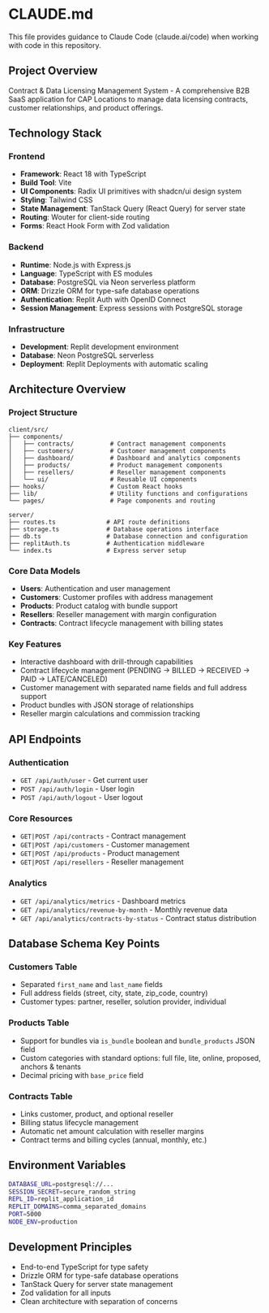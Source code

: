 # CLAUDE.md

This file provides guidance to Claude Code (claude.ai/code) when working with code in this repository.

## Project Overview

Contract & Data Licensing Management System - A comprehensive B2B SaaS application for CAP Locations to manage data licensing contracts, customer relationships, and product offerings.

## Technology Stack

### Frontend
- **Framework**: React 18 with TypeScript
- **Build Tool**: Vite
- **UI Components**: Radix UI primitives with shadcn/ui design system
- **Styling**: Tailwind CSS
- **State Management**: TanStack Query (React Query) for server state
- **Routing**: Wouter for client-side routing
- **Forms**: React Hook Form with Zod validation

### Backend
- **Runtime**: Node.js with Express.js
- **Language**: TypeScript with ES modules
- **Database**: PostgreSQL via Neon serverless platform
- **ORM**: Drizzle ORM for type-safe database operations
- **Authentication**: Replit Auth with OpenID Connect
- **Session Management**: Express sessions with PostgreSQL storage

### Infrastructure
- **Development**: Replit development environment
- **Database**: Neon PostgreSQL serverless
- **Deployment**: Replit Deployments with automatic scaling

## Architecture Overview

### Project Structure
```
client/src/
├── components/
│   ├── contracts/          # Contract management components
│   ├── customers/          # Customer management components
│   ├── dashboard/          # Dashboard and analytics components
│   ├── products/           # Product management components
│   ├── resellers/          # Reseller management components
│   └── ui/                 # Reusable UI components
├── hooks/                  # Custom React hooks
├── lib/                    # Utility functions and configurations
└── pages/                  # Page components and routing

server/
├── routes.ts              # API route definitions
├── storage.ts             # Database operations interface
├── db.ts                  # Database connection and configuration
├── replitAuth.ts          # Authentication middleware
└── index.ts               # Express server setup
```

### Core Data Models
- **Users**: Authentication and user management
- **Customers**: Customer profiles with address management
- **Products**: Product catalog with bundle support
- **Resellers**: Reseller management with margin configuration
- **Contracts**: Contract lifecycle management with billing states

### Key Features
- Interactive dashboard with drill-through capabilities
- Contract lifecycle management (PENDING → BILLED → RECEIVED → PAID → LATE/CANCELED)
- Customer management with separated name fields and full address support
- Product bundles with JSON storage of relationships
- Reseller margin calculations and commission tracking

## API Endpoints

### Authentication
- `GET /api/auth/user` - Get current user
- `POST /api/auth/login` - User login
- `POST /api/auth/logout` - User logout

### Core Resources
- `GET|POST /api/contracts` - Contract management
- `GET|POST /api/customers` - Customer management
- `GET|POST /api/products` - Product management
- `GET|POST /api/resellers` - Reseller management

### Analytics
- `GET /api/analytics/metrics` - Dashboard metrics
- `GET /api/analytics/revenue-by-month` - Monthly revenue data
- `GET /api/analytics/contracts-by-status` - Contract status distribution

## Database Schema Key Points

### Customers Table
- Separated `first_name` and `last_name` fields
- Full address fields (street, city, state, zip_code, country)
- Customer types: partner, reseller, solution provider, individual

### Products Table
- Support for bundles via `is_bundle` boolean and `bundle_products` JSON field
- Custom categories with standard options: full file, lite, online, proposed, anchors & tenants
- Decimal pricing with `base_price` field

### Contracts Table
- Links customer, product, and optional reseller
- Billing status lifecycle management
- Automatic net amount calculation with reseller margins
- Contract terms and billing cycles (annual, monthly, etc.)

## Environment Variables
```bash
DATABASE_URL=postgresql://...
SESSION_SECRET=secure_random_string
REPL_ID=replit_application_id
REPLIT_DOMAINS=comma_separated_domains
PORT=5000
NODE_ENV=production
```

## Development Principles
- End-to-end TypeScript for type safety
- Drizzle ORM for type-safe database operations
- TanStack Query for server state management
- Zod validation for all inputs
- Clean architecture with separation of concerns